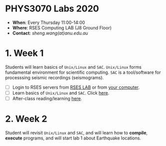 PHYS3070 Labs 2020
==================
- **When**: Every Thursday 11:00-14:00
- **Where**: RSES Computing LAB (J8 Ground Floor)
- **Contact**: *sheng.wang(at)anu.edu.au*

# 1. Week 1
Students will learn basics of `Unix/Linux` and `SAC`. `Unix/Linux` forms fundamental environment for scientific computing. `SAC` is a tool/software for processsing seismic recordings (seismograms).

- [ ] Login to RSES servers from [RSES LAB](https://github.com/sheng09/PHYS3070-2020/blob/master/Week1/After-class-reading.md#0-how-to-access-rses-servers-from-rses-computing-lab-j8-ground-floor) or from [your computer](https://github.com/sheng09/PHYS3070-2020/blob/master/Week1/After-class-reading.md#1-how-to-access-rses-servers-from-your-computer).
- [ ] Learn basics of `Unix/Linux` and `SAC`. Click [here](https://github.com/sheng09/PHYS3070-2020/blob/master/Week1/After-class-reading.md#2-lab-2020-07-30).
- [ ] After-class reading/learning [here](https://github.com/sheng09/PHYS3070-2020/blob/master/Week1/After-class-reading.md#3-more-about-linux-and-sac).

# 2. Week 2
Student will revisit `Unix/Linux` and `SAC`, and will learn how to **compile**, **execute** programs, and will start lab 1 about Earthquake locations.
